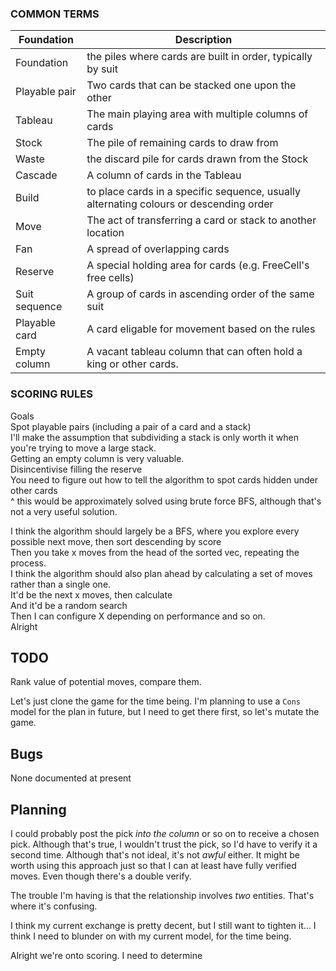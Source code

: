 ### COMMON TERMS

Foundation|Description
---|---
Foundation | the piles where cards are built in order, typically by suit
Playable pair | Two cards that can be stacked one upon the other
Tableau | The main playing area with multiple columns of cards
Stock | The pile of remaining cards to draw from
Waste | the discard pile for cards drawn from the Stock
Cascade | A column of cards in the Tableau
Build | to place cards in a specific sequence, usually alternating colours or descending order
Move | The act of transferring a card or stack to another location
Fan | A spread of overlapping cards
Reserve | A special holding area for cards (e.g. FreeCell's free cells)
Suit sequence | A group of cards in ascending order of the same suit
Playable card | A card eligable for movement based on the rules
Empty column | A vacant tableau column that can often hold a king or other cards.





### SCORING RULES

Goals  
Spot playable pairs (including a pair of a card and a stack)  
I'll make the assumption that subdividing a stack is only worth it when you're trying to move a large stack.  
Getting an empty column is very valuable.  
Disincentivise filling the reserve  
You need to figure out how to tell the algorithm to spot cards hidden under other cards  
  ^ this would be approximately solved using brute force BFS, although that's not a very useful solution.  

I think the algorithm should largely be a BFS, where you explore every possible next move, then sort descending by score  
Then you take x moves from the head of the sorted vec, repeating the process.  
I think the algorithm should also plan ahead by calculating a set of moves rather than a single one.  
It'd be the next x moves, then calculate  
And it'd be a random search  
Then I can configure X depending on performance and so on.  
Alright  




## TODO
Rank value of potential moves, compare them.

Let's just clone the game for the time being.
I'm planning to use a `Cons` model for the plan in future, but I need to get there first, so let's mutate the game.


## Bugs
None documented at present


## Planning

I could probably post the pick _into the column_ or so on to receive a chosen pick.
Although that's true, I wouldn't trust the pick, so I'd have to verify it a second time.
Although that's not ideal, it's not _awful_ either. It might be worth using this approach just so that I can at least have fully verified moves.
Even though there's a double verify.

The trouble I'm having is that the relationship involves _two_ entities.
That's where it's confusing.

I think my current exchange is pretty decent, but I still want to tighten it...
I think I need to blunder on with my current model, for the time being.


Alright we're onto scoring.
I need to determine 
